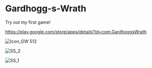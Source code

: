# Gardhogg-s-Wrath
Try out my first game!

https://play.google.com/store/apps/details?id=com.GardhoggsWrath


![Icon_GW 512](https://user-images.githubusercontent.com/65152263/90135840-dcaeb180-dda5-11ea-87ed-5b034c510ead.png)



![SS_2](https://user-images.githubusercontent.com/65152263/90135899-f51ecc00-dda5-11ea-8657-555e92ab7ecd.jpg)



![SS_1](https://user-images.githubusercontent.com/65152263/90135974-0c5db980-dda6-11ea-8b34-1dd93b808583.jpg)

